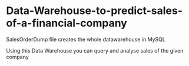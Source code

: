 # Data-Warehouse-to-predict-sales-of-a-financial-company

SalesOrderDump file creates the whole datawarehouse in MySQL

Using this Data Warehouse you can query and analyse sales of the given company





